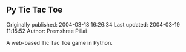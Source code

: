## Py Tic Tac Toe

Originally published: 2004-03-18 16:26:34
Last updated: 2004-03-19 11:15:52
Author: Premshree Pillai

A web-based Tic Tac Toe game in Python.